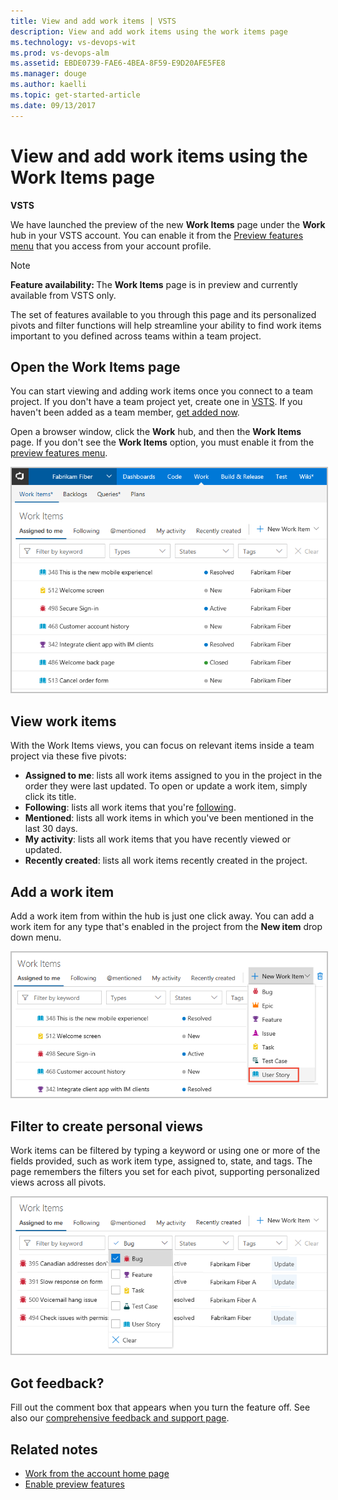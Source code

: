 ```yaml
---
title: View and add work items | VSTS  
description: View and add work items using the work items page      
ms.technology: vs-devops-wit
ms.prod: vs-devops-alm
ms.assetid: EBDE0739-FAE6-4BEA-8F59-E9D20AFE5FE8
ms.manager: douge
ms.author: kaelli
ms.topic: get-started-article 
ms.date: 09/13/2017
---
```


# View and add work items using the Work Items page  

**VSTS**  

We have launched the preview of the new **Work Items** page under the **Work** hub in your VSTS account. You can enable it from the [Preview features menu](../../collaborate/preview-features.md) that you access from your account profile.

>[!NOTE]   
><b>Feature availability: </b>The **Work Items** page is in preview and currently available from VSTS only.  

The set of features available to you through this page and its personalized pivots and filter functions will help streamline your ability to find work items important to you defined across teams within a team project. 

## Open the Work Items page

You can start viewing and adding work items once you connect to a team project. If you don't have a team project yet, create one in [VSTS](../../accounts/set-up-vs.md). If you haven't been added as a team member, [get added now](../../accounts/add-account-users-assign-access-levels.md).

Open a browser window, click the **Work** hub, and then the **Work Items** page. If you don't see the **Work Items** option, you must enable it from the [preview features menu](../../collaborate/preview-features.md).

<img src="_img/work-items-hub.png" alt="Work hub, Work Items page, Add a work item" style="border: 2px solid #C3C3C3;" />

## View work items

With the Work Items views, you can focus on relevant items inside a team project via these five pivots:

* **Assigned to me**: lists all work items assigned to you in the project in the order they were last updated. To open or update a work item, simply click its title.
* **Following**: lists all work items that you're [following](../../collaborate/follow-work-items.md). 
* **Mentioned**: lists all work items in which you've been mentioned in the last 30 days.   
* **My activity**: lists all work items that you have recently viewed or updated. 
* **Recently created**: lists all work items recently created in the project. 

## Add a work item
Add a work item from within the hub is just one click away. You can add a work item for any type that's enabled in the project from the **New item** drop down menu.  

<img src="_img/work-items-hub-new.png" alt="Work hub, Work Items page, Add a work item" style="border: 2px solid #C3C3C3;" /> 

## Filter to create personal views
Work items can be filtered by typing a keyword or using one or more of the fields provided, such as work item type, assigned to, state, and tags. The page remembers the filters you set for each pivot, supporting personalized views across all pivots.  

<img src="_img/work-items-filter-bug.png" alt="Filter Work Items page" style="border: 2px solid #C3C3C3;" />


## Got feedback?

Fill out the comment box that appears when you turn the feature off. See also our [comprehensive feedback and support page](../../provide-feedback.md).

## Related notes
- [Work from the account home page](../../connect/account-home-pages.md)
- [Enable preview features](../../collaborate/preview-features.md)


 
